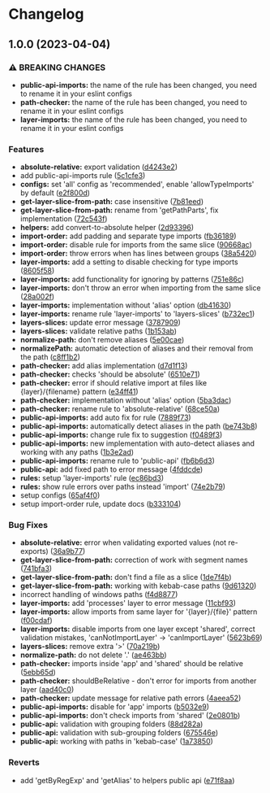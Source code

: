 # Changelog

## 1.0.0 (2023-04-04)


### ⚠ BREAKING CHANGES

* **public-api-imports:** the name of the rule has been changed, you need to rename it in your eslint configs
* **path-checker:** the name of the rule has been changed, you need to rename it in your eslint configs
* **layer-imports:** the name of the rule has been changed, you need to rename it in your eslint configs

### Features

* **absolute-relative:** export validation ([d4243e2](https://github.com/conarti/eslint-plugin-fsd/commit/d4243e2bc26919078a219b7364b28d9798bbf177))
* add public-api-imports rule ([5c1cfe3](https://github.com/conarti/eslint-plugin-fsd/commit/5c1cfe3e0ad981a623bcf36a24853f50ba5f7dbd))
* **configs:** set 'all' config as 'recommended', enable 'allowTypeImports' by default ([e2f800d](https://github.com/conarti/eslint-plugin-fsd/commit/e2f800d011e42563126f1b5d925ef75da3c106a5))
* **get-layer-slice-from-path:** case insensitive ([7b81eed](https://github.com/conarti/eslint-plugin-fsd/commit/7b81eed1c97c5025c354c7679f8e85125cd48448))
* **get-layer-slice-from-path:** rename from 'getPathParts', fix implementation ([72c543f](https://github.com/conarti/eslint-plugin-fsd/commit/72c543f08bd71a2336caac1b0645c70188626671))
* **helpers:** add convert-to-absolute helper ([2d93396](https://github.com/conarti/eslint-plugin-fsd/commit/2d93396af5b17fbebdc6b9843ee987d3f2055758))
* **import-order:** add padding and separate type imports ([fb36189](https://github.com/conarti/eslint-plugin-fsd/commit/fb361896f064cc059b0869d4bc1f6059208c5330))
* **import-order:** disable rule for imports from the same slice ([90668ac](https://github.com/conarti/eslint-plugin-fsd/commit/90668ac816656e319d15ed471eeda084adfb7675))
* **import-order:** throw errors when has lines between groups ([38a5420](https://github.com/conarti/eslint-plugin-fsd/commit/38a542033b13cafaad9e38c6e58ed3e9793bd9c7))
* **layer-imports:** add a setting to disable checking for type imports ([8605f58](https://github.com/conarti/eslint-plugin-fsd/commit/8605f58f5a508858b10f29d1f17bc663cfd7fbb1))
* **layer-imports:** add functionality for ignoring by patterns ([751e86c](https://github.com/conarti/eslint-plugin-fsd/commit/751e86c34cde89a5d65bad6d02b3e4b802bcd446))
* **layer-imports:** don't throw an error when importing from the same slice ([28a002f](https://github.com/conarti/eslint-plugin-fsd/commit/28a002fbfb790bf1e872abac78950f5b068b5655))
* **layer-imports:** implementation without 'alias' option ([db41630](https://github.com/conarti/eslint-plugin-fsd/commit/db4163089ad3ba48e76d3a8fccd68572ed5c7edb))
* **layer-imports:** rename rule 'layer-imports' to 'layers-slices' ([b732ec1](https://github.com/conarti/eslint-plugin-fsd/commit/b732ec16b26920a6e457ee13993370dc2e703cd7))
* **layers-slices:** update error message ([3787909](https://github.com/conarti/eslint-plugin-fsd/commit/3787909dc35930120729b4a9bf62273aeaa8d6dd))
* **layers-slices:** validate relative paths ([1b153ab](https://github.com/conarti/eslint-plugin-fsd/commit/1b153ab450d8d26d2fe2bb4ecaa9ed2ba72833c1))
* **normalize-path:** don't remove aliases ([5e00cae](https://github.com/conarti/eslint-plugin-fsd/commit/5e00caef5713cd509f345c8f5647c844ac2064b2))
* **normalizePath:** automatic detection of aliases and their removal from the path ([c8ff1b2](https://github.com/conarti/eslint-plugin-fsd/commit/c8ff1b25f91842a1be2b92475f6a6603c28e9ba2))
* **path-checker:** add alias implementation ([d7d1f13](https://github.com/conarti/eslint-plugin-fsd/commit/d7d1f135401328c6071c924b162b2fffdfda592c))
* **path-checker:** checks 'should be absolute' ([6510e71](https://github.com/conarti/eslint-plugin-fsd/commit/6510e719982aa7010e7e068d86377bba0685e05e))
* **path-checker:** error if should relative import at files like {layer}/{filename} pattern ([e34ff41](https://github.com/conarti/eslint-plugin-fsd/commit/e34ff4139be131d80b093327920a8166b5d12b08))
* **path-checker:** implementation without 'alias' option ([5ba3dac](https://github.com/conarti/eslint-plugin-fsd/commit/5ba3dac6500d0fd1769f6c2d6f263f168fe39df3))
* **path-checker:** rename rule to 'absolute-relative' ([68ce50a](https://github.com/conarti/eslint-plugin-fsd/commit/68ce50a1ac475c0d4c11199c3a749e4e9ea33890))
* **public-api-imports:** add auto fix for rule ([7889f73](https://github.com/conarti/eslint-plugin-fsd/commit/7889f73a183e8a0e6e04cf7d100a7b034d587028))
* **public-api-imports:** automatically detect aliases in the path ([be743b8](https://github.com/conarti/eslint-plugin-fsd/commit/be743b87e9f9de9f45313b505214063fa4487474))
* **public-api-imports:** change rule fix to suggestion ([f0489f3](https://github.com/conarti/eslint-plugin-fsd/commit/f0489f3ca80e8e2038b8111ff30d1a68e76be6e4))
* **public-api-imports:** new implementation with auto-detect aliases and working with any paths ([1b3e2ad](https://github.com/conarti/eslint-plugin-fsd/commit/1b3e2ad5efc2d4b6b3b948a29942f178155fc435))
* **public-api-imports:** rename rule to 'public-api' ([fb6b6d3](https://github.com/conarti/eslint-plugin-fsd/commit/fb6b6d3f28c09ed66d5bdcc39d2dc3bc726e0c5b))
* **public-api:** add fixed path to error message ([4fddcde](https://github.com/conarti/eslint-plugin-fsd/commit/4fddcde76bc5abafcf5cbbb4635eac15e875b30f))
* **rules:** setup 'layer-imports' rule ([ec86bd3](https://github.com/conarti/eslint-plugin-fsd/commit/ec86bd30c39268bb7ea925c5a9c2cce39e6ba2a5))
* **rules:** show rule errors over paths instead 'import' ([74e2b79](https://github.com/conarti/eslint-plugin-fsd/commit/74e2b793aa5ed81174afb74a82afc720981c5399))
* setup configs ([65af4f0](https://github.com/conarti/eslint-plugin-fsd/commit/65af4f0a64e376da161d740551a20b0877605824))
* setup import-order rule, update docs ([b333104](https://github.com/conarti/eslint-plugin-fsd/commit/b333104538098e8ab460c32aa9e50073dc9ae35f))


### Bug Fixes

* **absolute-relative:** error when validating exported values (not re-exports) ([36a9b77](https://github.com/conarti/eslint-plugin-fsd/commit/36a9b77e4c5f2c5b126cd110c906452476fe8347))
* **get-layer-slice-from-path:** correction of work with segment names ([741bfa3](https://github.com/conarti/eslint-plugin-fsd/commit/741bfa3e17dca2e56f2b2e203a39be2c01fa93e4))
* **get-layer-slice-from-path:** don't find a file as a slice ([1de7f4b](https://github.com/conarti/eslint-plugin-fsd/commit/1de7f4b9e9a9c0f69ee733aa2b4f4d1c76b550ab))
* **get-layer-slice-from-path:** working with kebab-case paths ([9d61320](https://github.com/conarti/eslint-plugin-fsd/commit/9d61320ab726a1781d7b3574b383a6cbc42c5951))
* incorrect handling of windows paths ([f4d8877](https://github.com/conarti/eslint-plugin-fsd/commit/f4d887792555263aac7883121d70bd6835064098))
* **layer-imports:** add 'processes' layer to error message ([11cbf93](https://github.com/conarti/eslint-plugin-fsd/commit/11cbf93cb3ab7e2a62705196122da82ac13765ba))
* **layer-imports:** allow imports from same layer for '{layer}/{file}' pattern ([f00cdaf](https://github.com/conarti/eslint-plugin-fsd/commit/f00cdaf43dcb25f4e84d8a5162b77ea72c3d7e52))
* **layer-imports:** disable imports from one layer except 'shared', correct validation mistakes, 'canNotImportLayer' -&gt; 'canImportLayer' ([5623b69](https://github.com/conarti/eslint-plugin-fsd/commit/5623b696c47d5da2cd8be2b6c7dbd53b03642636))
* **layers-slices:** remove extra '&gt;' ([70a219b](https://github.com/conarti/eslint-plugin-fsd/commit/70a219bb0911c330fa426fb28ae6b48bdd56d969))
* **normalize-path:** do not delete '.' ([ae463bb](https://github.com/conarti/eslint-plugin-fsd/commit/ae463bbf26ca65c74d6adc6fcce86bb23e91ac49))
* **path-checker:** imports inside 'app' and 'shared' should be relative ([5ebb65d](https://github.com/conarti/eslint-plugin-fsd/commit/5ebb65dd18cae92d2c8229b7455856c371d6a3a5))
* **path-checker:** shouldBeRelative - don't error for imports from another layer ([aad40c0](https://github.com/conarti/eslint-plugin-fsd/commit/aad40c028c208f07db92a6fdf8e04ef88f4ebfd8))
* **path-checker:** update message for relative path errors ([4aeea52](https://github.com/conarti/eslint-plugin-fsd/commit/4aeea52d4320430bf68f481743d26c997fb6071a))
* **public-api-imports:** disable for 'app' imports ([b5032e9](https://github.com/conarti/eslint-plugin-fsd/commit/b5032e9d78ac0e07991f69567149d489a060f5a9))
* **public-api-imports:** don't check imports from 'shared' ([2e0801b](https://github.com/conarti/eslint-plugin-fsd/commit/2e0801bc299143d6b55636ba5759e2892137d4d4))
* **public-api:** validation with grouping folders ([88d282a](https://github.com/conarti/eslint-plugin-fsd/commit/88d282a86c5246edbd4a479ad2a79384c57d255a))
* **public-api:** validation with sub-grouping folders ([675546e](https://github.com/conarti/eslint-plugin-fsd/commit/675546eec3159366896040cd812eb2fe470a0e95))
* **public-api:** working with paths in 'kebab-case' ([1a73850](https://github.com/conarti/eslint-plugin-fsd/commit/1a73850f4b2f9d99af863ea63b86da1f798a71f9))


### Reverts

* add 'getByRegExp' and 'getAlias' to helpers public api ([e71f8aa](https://github.com/conarti/eslint-plugin-fsd/commit/e71f8aa4585107ed960b5dddfad413f133cee7d9))
